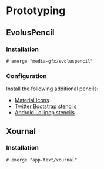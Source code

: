 # Prototyping

## EvolusPencil

### Installation

```ShellSession
# emerge "media-gfx/evoluspencil"
```

### Configuration

Install the following additional pencils:

- [Material Icons](https://github.com/nathanielw/Material-Icons-for-Pencil)
- [Twitter Bootstrap stencils](https://github.com/nathanielw/Bootstrap-Pencil-Stencils)
- [Android Lollipop stencils](https://github.com/nathanielw/Android-Lollipop-Pencil-Stencils)

## Xournal

### Installation

```ShellSession
# emerge "app-text/xournal"
```
